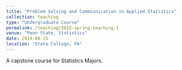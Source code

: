 ```yaml
---
title: "Problem Solving and Commiunication in Applied Statistics"
collection: teaching
type: "Undergraduate Course"
permalink: /teaching/2015-spring-teaching-1
venue: "Penn State, Statistics"
date: 2014-08-15
location: "State College, PA"
---
```


A capstone course for Statistics Majors. 
